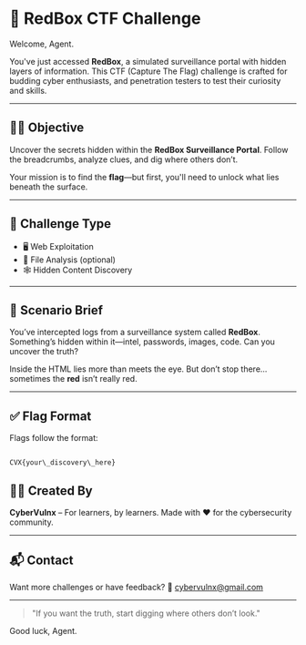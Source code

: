 
# 🧠 RedBox CTF Challenge

Welcome, Agent.

You've just accessed **RedBox**, a simulated surveillance portal with hidden layers of information. This CTF (Capture The Flag) challenge is crafted for budding cyber enthusiasts, and penetration testers to test their curiosity and skills.

---

## 🕵️‍♂️ Objective

Uncover the secrets hidden within the **RedBox Surveillance Portal**. Follow the breadcrumbs, analyze clues, and dig where others don’t.

Your mission is to find the **flag**—but first, you'll need to unlock what lies beneath the surface.

---

## 🧩 Challenge Type

- 🖥️ Web Exploitation
- 📁 File Analysis (optional)
- 🕸️ Hidden Content Discovery

---

## 🚨 Scenario Brief

You’ve intercepted logs from a surveillance system called **RedBox**. Something’s hidden within it—intel, passwords, images, code. Can you uncover the truth?

Inside the HTML lies more than meets the eye. But don’t stop there... sometimes the **red** isn’t really red.

---


## ✅ Flag Format

Flags follow the format:

```

CVX{your\_discovery\_here}

````

## 👨‍💻 Created By

**CyberVulnx** – For learners, by learners.
Made with ❤️ for the cybersecurity community.

---

## 📬 Contact

Want more challenges or have feedback?
📧 [cybervulnx@gmail.com](mailto:cybervulnx@gmail.com)

---

> "If you want the truth, start digging where others don’t look."

Good luck, Agent.



